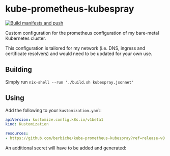 # kube-prometheus-kubespray

[![Build manifests and push](https://github.com/berbiche/kube-prometheus-kubespray/actions/workflows/ci.yaml/badge.svg)](https://github.com/berbiche/kube-prometheus-kubespray/actions/workflows/ci.yaml)

Custom configuration for the prometheus configuration of my bare-metal
Kubernetes cluster.

This configuration is tailored for my network (i.e. DNS, ingress and certificate resolvers)
and would need to be updated for your own use.

## Building

Simply run `nix-shell --run './build.sh kubespray.jsonnet'`

## Using

Add the following to your `kustomization.yaml`:

``` yaml
apiVersion: kustomize.config.k8s.io/v1beta1
kind: Kustomization

resources:
- https://github.com/berbiche/kube-prometheus-kubespray?ref=release-v0.3.2
```

An additional secret will have to be added and generated:

``` yaml

```

